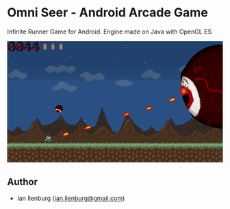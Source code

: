 # Omni Seer - Android Arcade Game
Infinite Runner Game for Android. Engine made on Java with OpenGL ES 

![Game Image](game.png)

## Author

- Ian Ilenburg (ian.ilenburg@gmail.com)